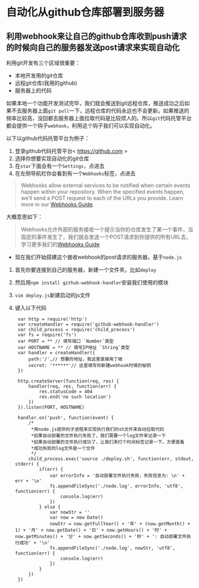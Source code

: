 # 自动化从github仓库部署到服务器

## 利用webhook来让自己的github仓库收到push请求的时候向自己的服务器发送post请求来实现自动化

利用git开发有三个区域很重要：

* 本地开发用的git仓库
* 远程git仓库(我用的github)
* 服务器上的代码

如果本地一个功能开发测试完毕，我们就会推送到git远程仓库，推送成功之后如果不去服务器上面`git pull`一下，远程仓库的代码永远也不会更新。如果推送的频率比较高，没回都去服务器上面拉取代码是比较烦人的。所以`git`代码托管平台都会提供一个钩子`webhook`，利用这个钩子我们可以实现自动化。

以下以github代码托管平台为例子：

1. 登录github代码托管平台< https://github.com >
2. 选择你想要实现自动化的git仓库
3. 在`star`下面会有一个`Settings`，点进去
4. 在左侧导航栏你会看到有一个`Webhooks`标签，点进去

>Webhooks allow external services to be notified when certain events happen within your repository. When the specified events happen, we’ll send a POST request to each of the URLs you provide. Learn more in our [Webhooks Guide](https://developer.github.com/webhooks/).

大概意思如下：

> Webhooks允许外部的服务接收一个提示当你的仓库发生了某一个事件，当指定的事件发生了，我们就会发送一个POST请求到你提供的所有URL去，学习更多我们的[Webhooks Guide](https://developer.github.com/webhooks/)

* 现在我们开始搭建这个接收webhook的post请求的服务器，基于`node.js`

1. 首先你要连接到自己的服务器，新建一个文件夹，比如`deploy`
2. 然后用`npm install github-webhook-handler`安装我们使用的模块
3. `vim deploy.js`新建启动的js文件
4. 键入以下代码


		var http = require('http')
		var createHandler = require('github-webhook-handler')
		var child_process = require('child_process')
		var fs = require('fs')
		var PORT = ** // 填写端口 `Number`类型
		var HOSTNAME = ** // 填写IP地址 `String`类型
		var handler = createHandler({
			path:'/',// 想要的地址，我这里直接用了根
			secret: '******'// 这里填写你新建webhook时填的秘钥
		})
		
		http.createServer(function(req, res) {
			handler(req, res, function(err) {
				res.statusCode = 404
				res.end('no such location')
			})
		}).listen(PORT, HOSTNAME)

		handler.on('push', function(event) {
			/*
			 *用node.js提供的子进程来实现执行我们的sh文件来自动拉取代码
			 *如果自动部署的文件执行失败了，我们需要一个log文件来记录一下
			 *如果自动部署的文件执行成功了，让我们来打个时间标签记录一下，方便查看
			 *成功失败的log文件是一个文件
			 */
			child_process.exec('source ./deploy.sh', function(err, stdout, stderr) {
				if(err) {
					var errorInfo = '自动部署文件执行失败，失败信息为: \n' + err + '\n'
					fs.appendFileSync('./node.log', errorInfo, 'utf8', function(err) {
						console.log(err)
					})
				} else {
					var nowStr = ''
					var now = new Date()
					nowStr = now.getFullYear() + '年' + (now.getMonth() + 1) + '月' + now.getDate() + '日' + now.getHours() + '时' + now.getMinutes() + '分' + now.getSeconds() + '秒' + ': 自动部署文件执行成功' + '\n'
					fs.appendFileSync('./node.log', nowStr, 'utf8', function(err) {
						console.log(err)
					})
				}
			})
		})

